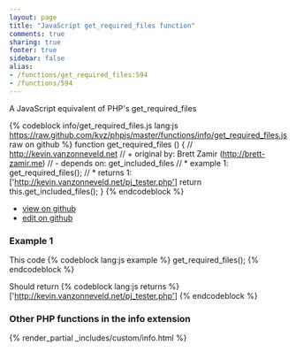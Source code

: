 ```yaml
---
layout: page
title: "JavaScript get_required_files function"
comments: true
sharing: true
footer: true
sidebar: false
alias:
- /functions/get_required_files:594
- /functions/594
---
```

<!-- Generated by Rakefile:build -->
A JavaScript equivalent of PHP's get_required_files

{% codeblock info/get_required_files.js lang:js https://raw.github.com/kvz/phpjs/master/functions/info/get_required_files.js raw on github %}
function get_required_files () {
  // http://kevin.vanzonneveld.net
  // +   original by: Brett Zamir (http://brett-zamir.me)
  // -    depends on: get_included_files
  // *     example 1: get_required_files();
  // *     returns 1: ['http://kevin.vanzonneveld.net/pj_tester.php']
  return this.get_included_files();
}
{% endcodeblock %}

 - [view on github](https://github.com/kvz/phpjs/blob/master/functions/info/get_required_files.js)
 - [edit on github](https://github.com/kvz/phpjs/edit/master/functions/info/get_required_files.js)

### Example 1
This code
{% codeblock lang:js example %}
get_required_files();
{% endcodeblock %}

Should return
{% codeblock lang:js returns %}
['http://kevin.vanzonneveld.net/pj_tester.php']
{% endcodeblock %}


### Other PHP functions in the info extension
{% render_partial _includes/custom/info.html %}
